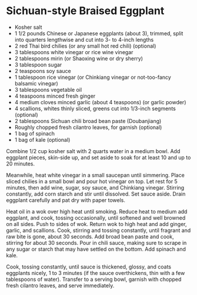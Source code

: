 # Sichuan-style Braised Eggplant

* Kosher salt
* 1 1/2 pounds Chinese or Japanese eggplants (about 3), trimmed, split
  into quarters lengthwise and cut into 3- to 4-inch lengths
* 2 red Thai bird chilies (or any small hot red chili) (optional)
* 3 tablespoons white vinegar or rice wine vinegar
* 2 tablespoons mirin (or Shaoxing wine or dry sherry)
* 3 tablespoon sugar
* 2 teaspoons soy sauce
* 1 tablespoon rice vinegar (or Chinkiang vinegar or not-too-fancy
  balsamic vinegar)
* 3 tablespoons vegetable oil
* 4 teaspoons minced fresh ginger
* 4 medium cloves minced garlic (about 4 teaspoons) (or garlic powder)
* 4 scallions, whites thinly sliced, greens cut into 1/3-inch segments
  (optional)
* 2 tablespoons Sichuan chili broad bean paste (Doubanjiang)
* Roughly chopped fresh cilantro leaves, for garnish (optional)
* 1 bag of spinach
* 1 bag of kale (optional)

Combine 1/2 cup kosher salt with 2 quarts water in a medium bowl. Add
eggplant pieces, skin-side up, and set aside to soak for at least 10
and up to 20 minutes.

Meanwhile, heat white vinegar in a small saucepan until simmering.
Place sliced chilies in a small bowl and pour hot vinegar on top. Let
rest for 5 minutes, then add wine, sugar, soy sauce, and Chinkiang
vinegar. Stirring constantly, add corn starch and stir until
dissolved. Set sauce aside. Drain eggplant carefully and pat dry with
paper towels.

Heat oil in a wok over high heat until smoking. Reduce heat to medium
add eggplant, and cook, tossing occasionally, until softened and well
browned on all sides. Push to sides of wok. Return wok to high heat
and add ginger, garlic, and scallions. Cook, stirring and tossing
constantly, until fragrant and raw bite is gone, about 30 seconds. Add
broad bean paste and cook, stirring for about 30 seconds. Pour in
chili sauce, making sure to scrape in any sugar or starch that may
have settled on the bottom. Add spinach and kale.

Cook, tossing constantly, until sauce is thickened, glossy, and coats
eggplants nicely, 1 to 3 minutes (if the sauce overthickens, thin with
a few tablespoons of water). Transfer to a serving bowl, garnish with
chopped fresh cilantro leaves, and serve immediately.
